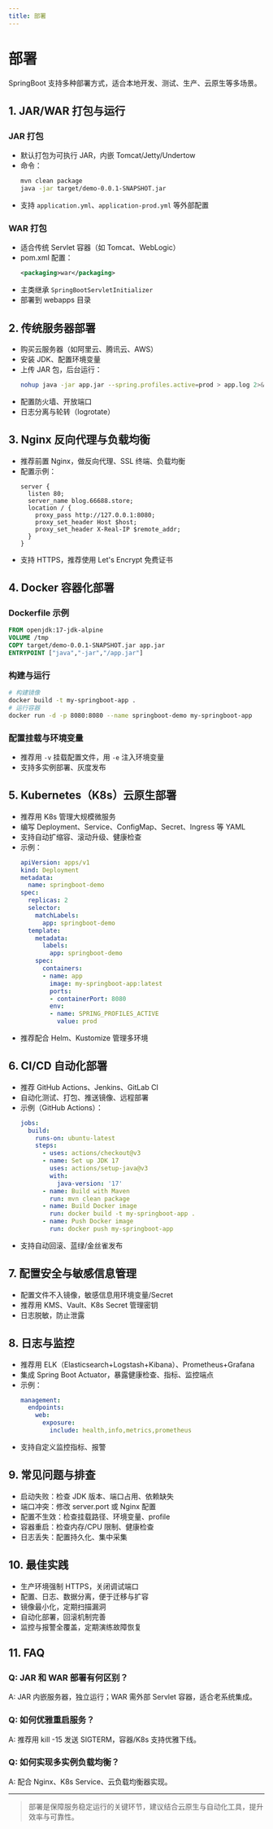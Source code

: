 ```yaml
---
title: 部署
---
```


<!-- /**
 * SpringBoot 部署
 * @description 深入讲解 SpringBoot 项目的打包、传统服务器部署、Nginx 反向代理、Docker 容器化、K8s 云原生、CI/CD 自动化、配置安全、日志与监控、常见问题与最佳实践、FAQ
 */ -->

# 部署

SpringBoot 支持多种部署方式，适合本地开发、测试、生产、云原生等多场景。

## 1. JAR/WAR 打包与运行

### JAR 打包
- 默认打包为可执行 JAR，内嵌 Tomcat/Jetty/Undertow
- 命令：
  ```bash
  mvn clean package
  java -jar target/demo-0.0.1-SNAPSHOT.jar
  ```
- 支持 `application.yml`、`application-prod.yml` 等外部配置

### WAR 打包
- 适合传统 Servlet 容器（如 Tomcat、WebLogic）
- pom.xml 配置：
  ```xml
  <packaging>war</packaging>
  ```
- 主类继承 `SpringBootServletInitializer`
- 部署到 webapps 目录

## 2. 传统服务器部署
- 购买云服务器（如阿里云、腾讯云、AWS）
- 安装 JDK、配置环境变量
- 上传 JAR 包，后台运行：
  ```bash
  nohup java -jar app.jar --spring.profiles.active=prod > app.log 2>&1 &
  ```
- 配置防火墙、开放端口
- 日志分离与轮转（logrotate）

## 3. Nginx 反向代理与负载均衡
- 推荐前置 Nginx，做反向代理、SSL 终端、负载均衡
- 配置示例：
  ```nginx
  server {
    listen 80;
    server_name blog.66688.store;
    location / {
      proxy_pass http://127.0.0.1:8080;
      proxy_set_header Host $host;
      proxy_set_header X-Real-IP $remote_addr;
    }
  }
  ```
- 支持 HTTPS，推荐使用 Let's Encrypt 免费证书

## 4. Docker 容器化部署

### Dockerfile 示例
```dockerfile
FROM openjdk:17-jdk-alpine
VOLUME /tmp
COPY target/demo-0.0.1-SNAPSHOT.jar app.jar
ENTRYPOINT ["java","-jar","/app.jar"]
```

### 构建与运行
```bash
# 构建镜像
docker build -t my-springboot-app .
# 运行容器
docker run -d -p 8080:8080 --name springboot-demo my-springboot-app
```

### 配置挂载与环境变量
- 推荐用 `-v` 挂载配置文件，用 `-e` 注入环境变量
- 支持多实例部署、灰度发布

## 5. Kubernetes（K8s）云原生部署
- 推荐用 K8s 管理大规模微服务
- 编写 Deployment、Service、ConfigMap、Secret、Ingress 等 YAML
- 支持自动扩缩容、滚动升级、健康检查
- 示例：
  ```yaml
  apiVersion: apps/v1
  kind: Deployment
  metadata:
    name: springboot-demo
  spec:
    replicas: 2
    selector:
      matchLabels:
        app: springboot-demo
    template:
      metadata:
        labels:
          app: springboot-demo
      spec:
        containers:
        - name: app
          image: my-springboot-app:latest
          ports:
          - containerPort: 8080
          env:
          - name: SPRING_PROFILES_ACTIVE
            value: prod
  ```
- 推荐配合 Helm、Kustomize 管理多环境

## 6. CI/CD 自动化部署
- 推荐 GitHub Actions、Jenkins、GitLab CI
- 自动化测试、打包、推送镜像、远程部署
- 示例（GitHub Actions）：
  ```yaml
  jobs:
    build:
      runs-on: ubuntu-latest
      steps:
        - uses: actions/checkout@v3
        - name: Set up JDK 17
          uses: actions/setup-java@v3
          with:
            java-version: '17'
        - name: Build with Maven
          run: mvn clean package
        - name: Build Docker image
          run: docker build -t my-springboot-app .
        - name: Push Docker image
          run: docker push my-springboot-app
  ```
- 支持自动回滚、蓝绿/金丝雀发布

## 7. 配置安全与敏感信息管理
- 配置文件不入镜像，敏感信息用环境变量/Secret
- 推荐用 KMS、Vault、K8s Secret 管理密钥
- 日志脱敏，防止泄露

## 8. 日志与监控
- 推荐用 ELK（Elasticsearch+Logstash+Kibana）、Prometheus+Grafana
- 集成 Spring Boot Actuator，暴露健康检查、指标、监控端点
- 示例：
  ```yaml
  management:
    endpoints:
      web:
        exposure:
          include: health,info,metrics,prometheus
  ```
- 支持自定义监控指标、报警

## 9. 常见问题与排查
- 启动失败：检查 JDK 版本、端口占用、依赖缺失
- 端口冲突：修改 server.port 或 Nginx 配置
- 配置不生效：检查挂载路径、环境变量、profile
- 容器重启：检查内存/CPU 限制、健康检查
- 日志丢失：配置持久化、集中采集

## 10. 最佳实践
- 生产环境强制 HTTPS，关闭调试端口
- 配置、日志、数据分离，便于迁移与扩容
- 镜像最小化，定期扫描漏洞
- 自动化部署，回滚机制完善
- 监控与报警全覆盖，定期演练故障恢复

## 11. FAQ

### Q: JAR 和 WAR 部署有何区别？
A: JAR 内嵌服务器，独立运行；WAR 需外部 Servlet 容器，适合老系统集成。

### Q: 如何优雅重启服务？
A: 推荐用 kill -15 发送 SIGTERM，容器/K8s 支持优雅下线。

### Q: 如何实现多实例负载均衡？
A: 配合 Nginx、K8s Service、云负载均衡器实现。

---

> 部署是保障服务稳定运行的关键环节，建议结合云原生与自动化工具，提升效率与可靠性。 